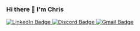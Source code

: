 
### Hi there 👋 I'm Chris

<div id="badges">
  <a href="https://www.linkedin.com/in/christopher-mander/">
    <img src="https://img.shields.io/badge/LinkedIn-blue?style=for-the-badge&logo=linkedin&logoColor=white" alt="LinkedIn Badge"/>
  </a>
  <a href="https://discord.com/users/chris#3327">
    <img src="https://img.shields.io/badge/Discord-blurple?style=for-the-badge&logo=discord&logoColor=white" alt="Discord Badge"/>
  </a>
  <a href="mailto:cpmanderdev@gmail.com">
    <img src="https://img.shields.io/badge/Gmail-red?style=for-the-badge&logo=gmail&logoColor=white" alt="Gmail Badge"/>
  </a>
</div>


<!--
**cpmander/cpmander** is a ✨ _special_ ✨ repository because its `README.md` (this file) appears on your GitHub profile.

Here are some ideas to get you started:

- 🔭 I’m currently working on ...
- 🌱 I’m currently learning ...
- 👯 I’m looking to collaborate on ...
- 🤔 I’m looking for help with ...
- 💬 Ask me about ...
- 📫 How to reach me: ...
- 😄 Pronouns: ...
- ⚡ Fun fact: ...
-->
